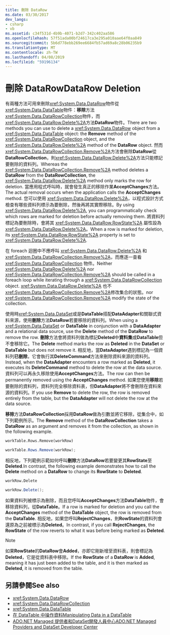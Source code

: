 ```yaml
---
title: 刪除 DataRow
ms.date: 03/30/2017
dev_langs:
- csharp
- vb
ms.assetid: c34f531d-4b9b-4071-b2d7-342c402aa586
ms.openlocfilehash: 57f51ada00bf24617ca3e295a010aae64f0aa849
ms.sourcegitcommit: 5b6d778ebb269ee6684fb57ad69a8c28b06235b9
ms.translationtype: MT
ms.contentlocale: zh-TW
ms.lasthandoff: 04/08/2019
ms.locfileid: "59196134"
---
```

# <a name="datarow-deletion"></a><span data-ttu-id="0b86e-102">刪除 DataRow</span><span class="sxs-lookup"><span data-stu-id="0b86e-102">DataRow Deletion</span></span>
<span data-ttu-id="0b86e-103">有兩種方法可用來刪除<xref:System.Data.DataRow>物件從<xref:System.Data.DataTable>物件：**移除**方法<xref:System.Data.DataRowCollection>物件，而<xref:System.Data.DataRow.Delete%2A>方法**DataRow**物件。</span><span class="sxs-lookup"><span data-stu-id="0b86e-103">There are two methods you can use to delete a <xref:System.Data.DataRow> object from a <xref:System.Data.DataTable> object: the **Remove** method of the <xref:System.Data.DataRowCollection> object, and the <xref:System.Data.DataRow.Delete%2A> method of the **DataRow** object.</span></span> <span data-ttu-id="0b86e-104">然而<xref:System.Data.DataRowCollection.Remove%2A>方法會刪除**DataRow**從**DataRowCollection**，則<xref:System.Data.DataRow.Delete%2A>方法只能標記要刪除的資料列。</span><span class="sxs-lookup"><span data-stu-id="0b86e-104">Whereas the <xref:System.Data.DataRowCollection.Remove%2A> method deletes a **DataRow** from the **DataRowCollection**, the <xref:System.Data.DataRow.Delete%2A> method only marks the row for deletion.</span></span> <span data-ttu-id="0b86e-105">當應用程式呼叫時，就會發生真正的移除作業**AcceptChanges**方法。</span><span class="sxs-lookup"><span data-stu-id="0b86e-105">The actual removal occurs when the application calls the **AcceptChanges** method.</span></span> <span data-ttu-id="0b86e-106">您可以使用 <xref:System.Data.DataRow.Delete%2A>，以程式設計方式檢查有哪些資料列標示為要刪除，然後再將其實際移除。</span><span class="sxs-lookup"><span data-stu-id="0b86e-106">By using <xref:System.Data.DataRow.Delete%2A>, you can programmatically check which rows are marked for deletion before actually removing them.</span></span> <span data-ttu-id="0b86e-107">將資料列標記為要刪除時，會將其 <xref:System.Data.DataRow.RowState%2A> 屬性設為 <xref:System.Data.DataRow.Delete%2A>。</span><span class="sxs-lookup"><span data-stu-id="0b86e-107">When a row is marked for deletion, its <xref:System.Data.DataRow.RowState%2A> property is set to <xref:System.Data.DataRow.Delete%2A>.</span></span>  
  
 <span data-ttu-id="0b86e-108">在 foreach 迴圈中不應呼叫 <xref:System.Data.DataRow.Delete%2A> 和 <xref:System.Data.DataRowCollection.Remove%2A>，而應逐一查看 <xref:System.Data.DataRowCollection> 物件。</span><span class="sxs-lookup"><span data-stu-id="0b86e-108">Neither <xref:System.Data.DataRow.Delete%2A> nor <xref:System.Data.DataRowCollection.Remove%2A> should be called in a foreach loop while iterating through a <xref:System.Data.DataRowCollection> object.</span></span> <xref:System.Data.DataRow.Delete%2A> <span data-ttu-id="0b86e-109">也不<xref:System.Data.DataRowCollection.Remove%2A>修改集合的狀態。</span><span class="sxs-lookup"><span data-stu-id="0b86e-109">nor <xref:System.Data.DataRowCollection.Remove%2A> modify the state of the collection.</span></span>  
  
 <span data-ttu-id="0b86e-110">使用時<xref:System.Data.DataSet>或是**DataTable**搭配**DataAdapter**和關聯式資料來源，使用**刪除**方法**DataRow**若要移除的資料列。</span><span class="sxs-lookup"><span data-stu-id="0b86e-110">When using a <xref:System.Data.DataSet> or **DataTable** in conjunction with a **DataAdapter** and a relational data source, use the **Delete** method of the **DataRow** to remove the row.</span></span> <span data-ttu-id="0b86e-111">**刪除**方法會將資料列做為標記**Deleted**中**資料集**或**DataTable**但不會移除它。</span><span class="sxs-lookup"><span data-stu-id="0b86e-111">The **Delete** method marks the row as **Deleted** in the **DataSet** or **DataTable** but does not remove it.</span></span> <span data-ttu-id="0b86e-112">相反地，當**DataAdapter**遇到標記為一個資料列**已刪除**，它會執行其**DeleteCommand**方法來刪除資料來源的資料列。</span><span class="sxs-lookup"><span data-stu-id="0b86e-112">Instead, when the **DataAdapter** encounters a row marked as **Deleted**, it executes its **DeleteCommand** method to delete the row at the data source.</span></span> <span data-ttu-id="0b86e-113">資料列可以再永久移除使用**AcceptChanges**方法。</span><span class="sxs-lookup"><span data-stu-id="0b86e-113">The row can then be permanently removed using the **AcceptChanges** method.</span></span> <span data-ttu-id="0b86e-114">如果您使用**移除**若要刪除的資料列，資料列完全移除資料表，但**DataAdapter**將不會刪除在資料來源的資料列。</span><span class="sxs-lookup"><span data-stu-id="0b86e-114">If you use **Remove** to delete the row, the row is removed entirely from the table, but the **DataAdapter** will not delete the row at the data source.</span></span>  
  
 <span data-ttu-id="0b86e-115">**移除**方法**DataRowCollection**採用**DataRow**做為引數並將它移除，從集合中，如下列範例所示。</span><span class="sxs-lookup"><span data-stu-id="0b86e-115">The **Remove** method of the **DataRowCollection** takes a **DataRow** as an argument and removes it from the collection, as shown in the following example.</span></span>  
  
```vb  
workTable.Rows.Remove(workRow)  
```  
  
```csharp  
workTable.Rows.Remove(workRow);  
```  
  
 <span data-ttu-id="0b86e-116">相反地，下列範例示範如何呼叫**刪除**方法**DataRow**若要變更其**RowState**至**Deleted**.</span><span class="sxs-lookup"><span data-stu-id="0b86e-116">In contrast, the following example demonstrates how to call the **Delete** method on a **DataRow** to change its **RowState** to **Deleted**.</span></span>  
  
```vb  
workRow.Delete  
```  
  
```csharp  
workRow.Delete();  
```  
  
 <span data-ttu-id="0b86e-117">如果資料列被標示為刪除，而且您呼叫**AcceptChanges**方法**DataTable**物件，會移除資料列，從**DataTable**。</span><span class="sxs-lookup"><span data-stu-id="0b86e-117">If a row is marked for deletion and you call the **AcceptChanges** method of the **DataTable** object, the row is removed from the **DataTable**.</span></span> <span data-ttu-id="0b86e-118">相反地，如果您呼叫**RejectChanges**，則**RowState**的資料列會還原為之前被標示為**Deleted**。</span><span class="sxs-lookup"><span data-stu-id="0b86e-118">In contrast, if you call **RejectChanges**, the **RowState** of the row reverts to what it was before being marked as **Deleted**.</span></span>  
  
> [!NOTE]
>  <span data-ttu-id="0b86e-119">如果**RowState**的**DataRow**會**Added**，亦即它剛新增至資料表，則會標記為**Deleted**，它是從資料表中移除。</span><span class="sxs-lookup"><span data-stu-id="0b86e-119">If the **RowState** of a **DataRow** is **Added**, meaning it has just been added to the table, and it is then marked as **Deleted**, it is removed from the table.</span></span>  
  
## <a name="see-also"></a><span data-ttu-id="0b86e-120">另請參閱</span><span class="sxs-lookup"><span data-stu-id="0b86e-120">See also</span></span>

- <xref:System.Data.DataRow>
- <xref:System.Data.DataRowCollection>
- <xref:System.Data.DataTable>
- [<span data-ttu-id="0b86e-121">在 DataTable 中操作資料</span><span class="sxs-lookup"><span data-stu-id="0b86e-121">Manipulating Data in a DataTable</span></span>](../../../../../docs/framework/data/adonet/dataset-datatable-dataview/manipulating-data-in-a-datatable.md)
- [<span data-ttu-id="0b86e-122">ADO.NET Managed 提供者和DataSet開發人員中心</span><span class="sxs-lookup"><span data-stu-id="0b86e-122">ADO.NET Managed Providers and DataSet Developer Center</span></span>](https://go.microsoft.com/fwlink/?LinkId=217917)
